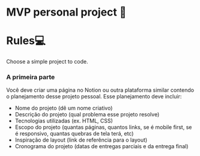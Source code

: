 # MVP personal project 🚀

# Rules💻

Choose a simple project to code.


### A primeira parte

Você deve criar uma página no Notion ou outra plataforma similar contendo o planejamento desse projeto pessoal. Esse planejamento deve incluir:

- Nome do projeto (dê um nome criativo)
- Descrição do projeto (qual problema esse projeto resolve)
- Tecnologias utilizadas (ex. HTML, CSS)
- Escopo do projeto (quantas páginas, quantos links, se é mobile first, se é responsivo, quantas quebras de tela terá, etc)
- Inspiração de layout (link de referência para o layout)
- Cronograma do projeto (datas de entregas parciais e da entrega final)